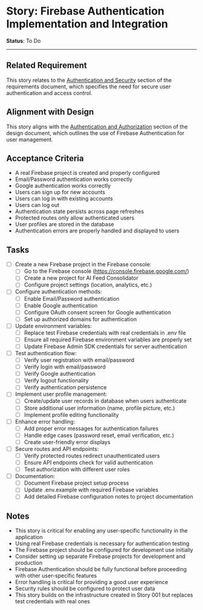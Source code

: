 # Story: Firebase Authentication Implementation and Integration

**Status**: To Do

---

## Related Requirement
This story relates to the [Authentication and Security](../requirements.md#authentication-and-security) section of the requirements document, which specifies the need for secure user authentication and access control.

## Alignment with Design
This story aligns with the [Authentication and Authorization](../design.md#authentication-and-authorization) section of the design document, which outlines the use of Firebase Authentication for user management.

## Acceptance Criteria
- A real Firebase project is created and properly configured
- Email/Password authentication works correctly
- Google authentication works correctly
- Users can sign up for new accounts
- Users can log in with existing accounts
- Users can log out
- Authentication state persists across page refreshes
- Protected routes only allow authenticated users
- User profiles are stored in the database
- Authentication errors are properly handled and displayed to users

## Tasks
- [ ] Create a new Firebase project in the Firebase console:
  - [ ] Go to the Firebase console (https://console.firebase.google.com/)
  - [ ] Create a new project for AI Feed Consolidator
  - [ ] Configure project settings (location, analytics, etc.)
- [ ] Configure authentication methods:
  - [ ] Enable Email/Password authentication
  - [ ] Enable Google authentication
  - [ ] Configure OAuth consent screen for Google authentication
  - [ ] Set up authorized domains for authentication
- [ ] Update environment variables:
  - [ ] Replace test Firebase credentials with real credentials in .env file
  - [ ] Ensure all required Firebase environment variables are properly set
  - [ ] Update Firebase Admin SDK credentials for server authentication
- [ ] Test authentication flow:
  - [ ] Verify user registration with email/password
  - [ ] Verify login with email/password
  - [ ] Verify Google authentication
  - [ ] Verify logout functionality
  - [ ] Verify authentication persistence
- [ ] Implement user profile management:
  - [ ] Create/update user records in database when users authenticate
  - [ ] Store additional user information (name, profile picture, etc.)
  - [ ] Implement profile editing functionality
- [ ] Enhance error handling:
  - [ ] Add proper error messages for authentication failures
  - [ ] Handle edge cases (password reset, email verification, etc.)
  - [ ] Create user-friendly error displays
- [ ] Secure routes and API endpoints:
  - [ ] Verify protected routes redirect unauthenticated users
  - [ ] Ensure API endpoints check for valid authentication
  - [ ] Test authorization with different user roles
- [ ] Documentation:
  - [ ] Document Firebase project setup process
  - [ ] Update .env.example with required Firebase variables
  - [ ] Add detailed Firebase configuration notes to project documentation

## Notes
- This story is critical for enabling any user-specific functionality in the application
- Using real Firebase credentials is necessary for authentication testing
- The Firebase project should be configured for development use initially
- Consider setting up separate Firebase projects for development and production
- Firebase Authentication should be fully functional before proceeding with other user-specific features
- Error handling is critical for providing a good user experience
- Security rules should be configured to protect user data
- This story builds on the infrastructure created in Story 001 but replaces test credentials with real ones 